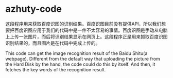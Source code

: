 # azhuty-code
  这段程序用来获取百度识图的识别结果。百度识图目前没有提供API，所以我们想要把百度识图应用于我们的代码中是一件不太容易的事情。百度识图是手动从电脑上上传一张图片，而后将识别结果显示在网页上。这段程序正是用来抓取百度识图识别结果的，而且图片是在代码中完成上传的。
  
This code can get the image recognition result of the Baidu Shitu(a webpage). Different from the default way that uploading the picture from the Hard Disk by the hand, the code could do this by itself. And then, it fetches the key words of the recognition result.
